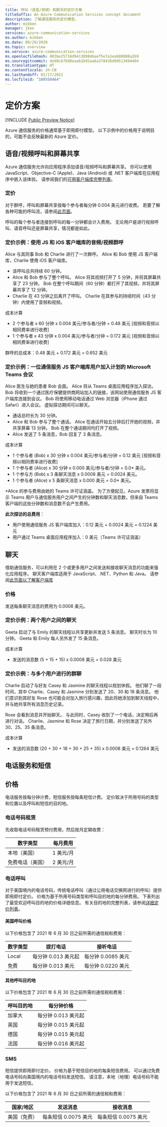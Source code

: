 ```yaml
---
title: 呼叫（语音/视频）和聊天的定价方案
titleSuffix: An Azure Communication Services concept document
description: 了解通信服务的定价模型。
author: mikben
manager: jken
services: azure-communication-services
ms.author: mikben
ms.date: 09/29/2020
ms.topic: overview
ms.service: azure-communication-services
ms.openlocfilehash: 883be25716d94130984baef5e7a1eab80888a2b9
ms.sourcegitcommit: de98cb7b98eaab1b92aa6a378436d9d513494404
ms.translationtype: HT
ms.contentlocale: zh-CN
ms.lasthandoff: 02/17/2021
ms.locfileid: "100558464"
---
```

# <a name="pricing-scenarios"></a>定价方案

[!INCLUDE [Public Preview Notice](../includes/public-preview-include.md)]


Azure 通信服务的价格通常基于即用即付模型。 以下示例中的价格用于说明目的，可能不会反映最新的 Azure 定价。

## <a name="voicevideo-calling-and-screen-sharing"></a>语音/视频呼叫和屏幕共享

Azure 通信服务允许向应用程序添加语音/视频呼叫和屏幕共享。 你可以使用 JavaScript、Objective-C (Apple)、Java (Android) 或 .NET 客户端库在应用程序中嵌入该体验。 请参阅我们的[可用客户端库完整列表](./sdk-options.md)。

### <a name="pricing"></a>定价

对于群呼，呼叫和屏幕共享按每个参与者每分钟 0.004 美元进行收费。 若要了解各种可能的呼叫流，请参阅[此页面](./call-flows.md)。

呼叫的每个参与者连接到呼叫的每一分钟都会计入费用。 无论用户是进行视频呼叫、语音呼叫还是屏幕共享，情况都是如此。

### <a name="pricing-example-group-audiovideo-call-using-js-and-ios-client-libraries"></a>定价示例：使用 JS 和 iOS 客户端库的音频/视频群呼

Alice 与其同事 Bob 和 Charlie 进行了一次群呼。 Alice 和 Bob 使用 JS 客户端库，Charlie 使用 iOS 客户端库。

- 该呼叫总共持续 60 分钟。
- Alice 和 Bob 参与了整个呼叫。 Alice 将其视频打开了 5 分钟，并将其屏幕共享了 23 分钟。 Bob 在整个呼叫期间（60 分钟）都打开了其视频，并将其屏幕共享了 12 分钟。
- Charlie 在 43 分钟之后离开了呼叫。 Charlie 在其参与的持续时间（43 分钟）内使用了音频和视频。

成本计算

- 2 个参与者 x 60 分钟 x 0.004 美元/参与者/分钟 = 0.48 美元 [视频和音频以相同费率进行收费]
- 1 个参与者 x 43 分钟 x 0.004 美元/参与者/分钟 = 0.172 美元 [视频和音频以相同费率进行收费]

群呼的总成本：0.48 美元 + 0.172 美元 = 0.652 美元

### <a name="pricing-example-a-user-of-the-communication-services-js-client-library-joins-a-scheduled-microsoft-teams-meeting"></a>定价示例：一位通信服务 JS 客户端库用户加入计划的 Microsoft Teams 会议

Alice 医生与她的患者 Bob 会面。 Alice 将从 Teams 桌面应用程序加入探访。 Bob 将收到一个通过医疗保健提供商网站加入的链接，该网站使用通信服务 JS 客户端库连接到会议。 Bob 将使用移动电话通过 Web 浏览器（iPhone 通过 Safari）进入会议。 虚拟探访期间可以聊天。 

- 通话总时长为 30 分钟。
- Alice 和 Bob 参与了整个通话。 Alice 在通话开始五分钟后打开她的视频，并共享屏幕 13 分钟。 Bob 在整个通话期间均打开了视频。
- Alice 发送了 5 条消息，Bob 回复了 3 条消息。


成本计算

- 1 个参与者 (Bob) x 30 分钟 x 0.004 美元/参与者/分钟 = 0.12 美元 [视频和音频以相同费率进行收费]
- 1 个参与者 (Alice) x 30 分钟 x 0.000 美元/参与者/分钟 = 0.0* 美元。 
- 1 个参与方 (Bob) x 3 条聊天消息 x 0.0008 美元 = 0.0024 美元。
- 1 个参与者 (Alice) x 5 条聊天消息 x 0.000 美元 = 0.0* 美元。 

*Alice 的参与费用由她的 Teams 许可证涵盖。 为了方便起见，Azure 发票将显示 Teams 用户与通信服务用户之间产生的分钟数和聊天消息数，但来自 Teams 客户端的这些分钟数和消息数不会产生费用。

**此次探访的总费用**： 
- 用户使用通信服务 JS 客户端库加入：0.12 美元 + 0.0024 美元 = 0.1224 美元
- 用户通过 Teams 桌面应用程序加入：0 美元（Teams 许可证涵盖） 


## <a name="chat"></a>聊天

借助通信服务，可以利用在 2 个或更多用户之间发送和接收聊天消息的功能来强化应用程序。 聊天客户端库适用于 JavaScript、.NET、Python 和 Java。 请参阅[此页面以了解客户端库](./sdk-options.md)

### <a name="price"></a>价格

发送每条聊天消息的费用为 0.0008 美元。

### <a name="pricing-example-chat-between-two-users"></a>定价示例：两个用户之间的聊天 

Geeta 启动了与 Emily 的聊天线程以共享更新并发送 5 条消息。 聊天时长为 10 分钟。 Geeta 和 Emily 每人另外发了 15 条消息。

成本计算 
- 发送的消息数 (5 + 15 + 15) x 0.0008 美元 = 0.028 美元

### <a name="pricing-example-group-chat-with-multiple-users"></a>定价示例：与多个用户进行的群聊 

Charlie 启动了与好友 Casey 和 Jasmine 的聊天线程以规划休假。 他们聊了一段时间，其中 Charlie、Casey 和 Jasmine 分别发送了 20、30 和 18 条消息。 他们意识到其好友 Rose 也可能会对加入旅行感兴趣，因此将她添加到聊天线程中，并与她共享所有消息历史记录。 

Rose 会看到消息并开始聊天。 与此同时，Casey 收到了一个电话，决定稍后再进行对话。 Charlie、Jasmine 和 Rose 决定了旅行日期，并分别发送了另外 30、25、35 条消息。

成本计算 

- 发送的消息数 (20 + 30 + 18 + 30 + 25 + 35) x 0.0008 美元 = 0.1264 美元


## <a name="telephony-and-sms"></a>电话服务和短信

## <a name="price"></a>价格 

电话服务按每分钟计费，短信服务按每条短信计费。 定价取决于所用号码的类型和位置以及呼叫和短信的目的地。

### <a name="telephone-number-leasing"></a>电话号码租赁

先收取电话号码租赁预付费用，然后按月定期收费：

|数字类型   |每月费用   |
|--------------|-----------|
|本地（美国）     |1 美元/月        |
|免费电话（美国） |2 美元/月 |


### <a name="telephone-calling"></a>电话呼叫

对于美国境内的电话号码，传统电话呼叫（通过公用电话交换网进行的呼叫）提供即用即付定价。 价格为基于所用号码类型和呼叫目的地的每分钟费用。 下表列出了最受欢迎呼叫目的地的价格详细信息。 有关目的地的完整列表，请参阅[详细定价列表](https://github.com/Azure/Communication/blob/master/pricing/communication-services-pstn-rates.csv)。


#### <a name="united-states-calling-prices"></a>美国呼叫价格

以下价格包含了 2021 年 6 月 30 日之前所需的通信税和费用：

|数字类型   |拨打电话   |接听电话|
|--------------|-----------|------------|
|Local     |每分钟 0.013 美元起       |每分钟 0.0085 美元        |
|免费 |每分钟 0.013 美元   |每分钟 0.0220 美元 |

#### <a name="other-calling-destinations"></a>其他呼叫目的地

以下价格包含了 2021 年 6 月 30 日之前所需的通信税和费用：

|呼叫目的地   |每分钟价格|
|-----------|------------|
|加拿大     |每分钟 0.013 美元起   |
|英国     |每分钟 0.015 美元起   |
|德国     |每分钟 0.015 美元起   |
|法国     |每分钟 0.016 美元起   |


### <a name="sms"></a>SMS

短信提供即用即付定价。 价格为基于短信目的地的每条短信费用。 可以通过免费电话号码向美国境内的电话号码发送短信。 请注意，本地（地理）电话号码不能用于发送短信。

以下价格包含了 2021 年 6 月 30 日之前所需的通信税和费用：

|国家/地区   |发送消息|接收消息|
|-----------|------------|------------|
|美国（免费）    |每条短信 0.0075 美元   | 每条短信 0.0075 美元 |

